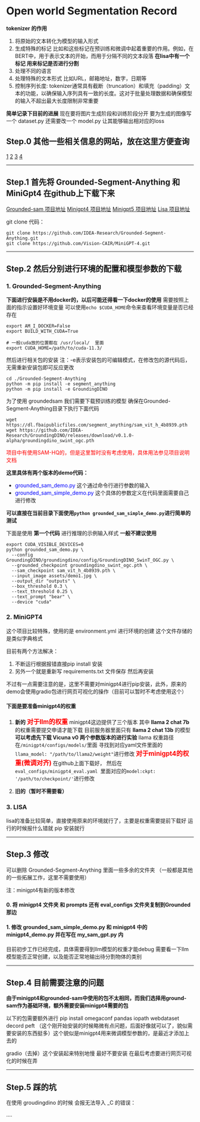 # Open world Segmentation Record

__tokenizer 的作用__
1. 将原始的文本转化为模型的输入形式
2. 生成特殊的标记 比如<CLS>和<SEP>这些标记在预训练和微调中起着重要的作用。例如，在BERT中，<CLS>用于表示文本的开始，而<SEP>用于分隔不同的文本段落 __在lisa中有一个标记<SEG> 用来标记是否进行分割__
3. 处理不同的语言
4. 处理特殊的文本形式 比如URL，邮箱地址，数字，日期等
5. 控制序列长度: tokenizer通常具有截断（truncation）和填充（padding）文本的功能，以确保输入序列具有一致的长度。这对于批量处理数据和确保模型的输入不超出最大长度限制非常重要


__简单记录下目前的进展__
现在要将图片生成阶段和训练阶段分开
要为生成的图像写一个 dataset.py
还需要改一个 model.py 让其能够输出相对应的loss







## Step.0 其他一些相关信息的网站，放在这里方便查询
[1]()
[2]()
[3]()
[4]()




***
## Step.1 首先将 Grounded-Segment-Anything 和 MiniGpt4 在github上下载下来
[Grounded-sam 项目地址](https://github.com/IDEA-Research/Grounded-Segment-Anything)
[Minigpt4 项目地址](https://github.com/Vision-CAIR/MiniGPT-4)
[Minigpt5 项目地址](https://github.com/eric-ai-lab/MiniGPT-5)
[Lisa 项目地址](https://github.com/dvlab-research/LISA)



git clone 代码：
```shell
git clone https://github.com/IDEA-Research/Grounded-Segment-Anything.git 
git clone https://github.com/Vision-CAIR/MiniGPT-4.git
```





***
## Step.2 然后分别进行环境的配置和模型参数的下载

### 1. Grounded-Segment-Anything

__下面进行安装是不用docker的，以后可能还得看一下docker的使用__
需要按照上面的指示设置好环境变量  可以使用`echo $CUDA_HOME`命令来查看环境变量是否已经存在

```shell
export AM_I_DOCKER=False
export BUILD_WITH_CUDA=True

# 一般cuda放的位置都在 /usr/local/  里面
export CUDA_HOME=/path/to/cuda-11.3/
```



然后进行相关包的安装
注：-e表示安装包的可编辑模式，在修改包的源代码后，无需重新安装包即可反应更改

```shell
cd ./Grounded-Segment-Anything
python -m pip install -e segment_anything
python -m pip install -e GroundingDINO
```

为了使用 groundedsam 我们需要下载预训练的模型 
确保在Grounded-Segment-Anything目录下执行下面代码

```shell
wget https://dl.fbaipublicfiles.com/segment_anything/sam_vit_h_4b8939.pth
wget https://github.com/IDEA-Research/GroundingDINO/releases/download/v0.1.0-alpha/groundingdino_swint_ogc.pth
```
<font color=red>项目中有使用SAM-HQ的，但是这里暂时没有考虑使用，具体用法参见项目说明文档</font>


__这里具体有两个版本的demo代码：__
* <font color=blue>grounded_sam_demo.py</font> 这个通过命令行进行参数的输入
* <font color=blue>grounded_sam_simple_demo.py</font> 这个具体的参数定义在代码里面需要自己进行修改

__可以直接在当前目录下面使用`python grounded_sam_simple_demo.py`进行简单的测试__

下面是使用 __第一个代码__ 进行推理的示例输入样式  __一般不建议使用__
```shell
export CUDA_VISIBLE_DEVICES=0
python grounded_sam_demo.py \
  --config GroundingDINO/groundingdino/config/GroundingDINO_SwinT_OGC.py \
  --grounded_checkpoint groundingdino_swint_ogc.pth \
  --sam_checkpoint sam_vit_h_4b8939.pth \
  --input_image assets/demo1.jpg \
  --output_dir "outputs" \
  --box_threshold 0.3 \
  --text_threshold 0.25 \
  --text_prompt "bear" \
  --device "cuda"
```







### 2. MiniGPT4

这个项目比较特殊，使用的是 environment.yml 进行环境的创建 这个文件存储的是类似字典格式

目前有两个方法解决：
1. 不断运行根据报错直接pip install 安装
2. 另外一个就是重新写 requirements.txt 文件保存 然后再安装

不过有一点需要注意的是，这里不需要对minigpt4进行pip安装，此外，原来的demo会使用gradio包进行网页可视化的操作（目前可以暂时不考虑使用这个）


#### 下面是要准备minigpt4的权重
   1. __新的__
     <span style="font-size: 17px; color: red;font-weight: bold;">对于llm的权重</span> 
     minigpt4这边提供了三个版本 其中 __llama 2 chat 7b__ 的权重需要提交申请才能下载
     目前服务器里面只有 __llama 2 chat 13b__ 的模型
     __可以考虑先下载 Vicuna v0 两个参数版本的进行实验__ 
     llama 权重路径在`/minigpt4/configs/models/`里面 
     寻找到对应yaml文件里面的 `llama_model: "/path/to/llama2/weight"`进行修改
     <span style="font-size: 17px; color: red;font-weight: bold;">对于minigpt4的权重(微调对齐)</span>
     在github上面下载好，
     然后在 `eval_configs/minigpt4_eval.yaml `里面对应的`model:ckpt: '/path/to/checkpoint/'`进行修改



   2. __旧的（暂时不需要看）__  
    
<!-- 
      在minigpt4项目中有一个PrepareVicuna.md文件介绍 这里将其在重复描述一下
      首先要到huggingface上下载delta权重 https://huggingface.co/lmsys/vicuna-13b-delta-v0

      然后需要申请原始权重 并转换成huggingface格式 https://huggingface.co/docs/transformers/main/model_doc/llama

      然后根据 PrepareVicuna.md 里面的指示将delta权重和原始权重合并成最终的权重

      __Vicuna 权重路径__

      在minigpt4/configs/models/minigpt4.yaml 中第16行 修改 llama_model

      __下载对应的 minigpt4 的 ckpt 并修改路径__

      在 eval_configs/minigpt4_eval.yaml 中进行修改 
-->



### 3. LISA

lisa的准备比较简单，直接使用原来的环境就行了，主要是权重需要提前下载好
运行的时候报什么错就 pip 安装就行





***
## Step.3 修改
可以删除 Grounded-Segment-Anything 里面一些多余的文件夹
（一般都是其他的一些拓展工作，这里不需要使用）

注：minigpt4有新的版本修改
#### 0. 将 minigpt4 文件夹 和 prompts 还有 eval_configs 文件夹复制到Grounded那边

#### 1. 修改 grounded_sam_simple_demo.py 和 minigpt4 中的 minigpt4_demo.py 并在写在 my_sam_gpt.py 内

目前初步工作已经完成，具体需要得到llm模型的权重才能debug 
需要看一下llm模型能否正常创建，以及能否正常地输出待分割物体的类别








***
## Step.4 目前需要注意的问题

**由于minigpt4和grounded-sam中使用的包不太相同，而我们选择用ground-sam作为基础环境，额外需要安装minigpt4需要的包**

以下的包需要额外进行 pip install 
omegaconf
pandas 
iopath
webdataset
decord
peft （这个刚开始安装的时候略微有点问题，后面好像就可以了，貌似需要安装的东西挺多）这个貌似是minigpt4用来微调模型参数的，是最近才添加上去的

gradio（去掉）这个安装起来特别地慢 最好不要安装 在最后考虑要进行网页可视化的时候在弄







***
## Step.5 踩的坑

在使用 groudingdino 的时候 会报无法导入 _C 的错误：






....

